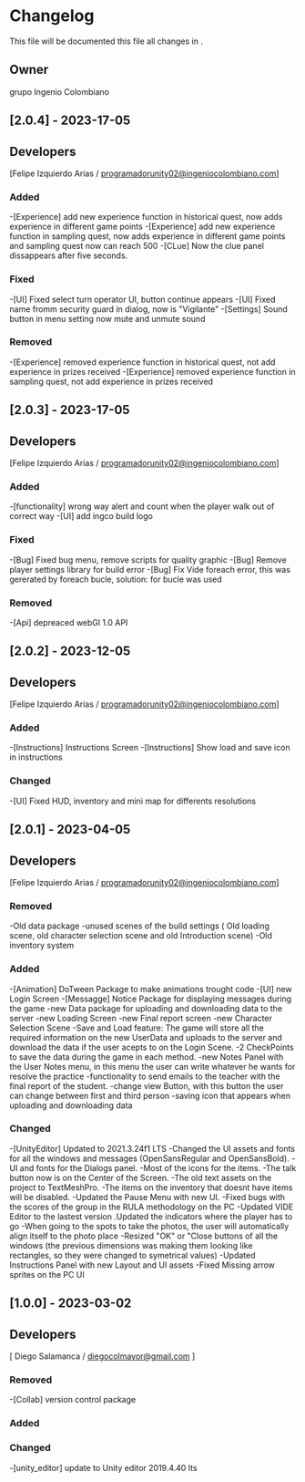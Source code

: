 # Changelog
This file will be documented this file all changes in .

## Owner
grupo Ingenio Colombiano

## [2.0.4] - 2023-17-05

## Developers
[Felipe Izquierdo Arias / programadorunity02@ingeniocolombiano.com]

### Added
-[Experience] add new experience function in historical quest, now adds experience in different game points
-[Experience] add new experience function in sampling quest, now adds experience in different game points and sampling quest now can reach 500 
-[CLue] Now the clue panel dissappears after five seconds.

### Fixed

-[UI] Fixed select turn operator UI, button continue appears 
-[UI] Fixed name fromm security guard in dialog, now is "Vigilante"
-[Settings] Sound button in menu setting now mute and unmute sound

### Removed
-[Experience] removed experience function in historical quest, not add experience in prizes received 
-[Experience] removed experience function in sampling quest,  not add experience in prizes received 

## [2.0.3] - 2023-17-05

## Developers
[Felipe Izquierdo Arias / programadorunity02@ingeniocolombiano.com]

### Added
-[functionality] wrong way alert and  count when the player walk out of correct way 
-[UI] add ingco build logo

### Fixed

-[Bug] Fixed bug menu, remove scripts for quality graphic
-[Bug] Remove player settings library for build error
-[Bug] Fix Vide foreach error, this was gererated by foreach bucle, solution: for bucle was used

### Removed
-[Api] depreaced webGl 1.0 API 



## [2.0.2] - 2023-12-05

## Developers
[Felipe Izquierdo Arias / programadorunity02@ingeniocolombiano.com]

### Added
-[Instructions] Instructions Screen
-[Instructions] Show load and save icon in instructions

### Changed

-[UI] Fixed HUD, inventory and mini map for differents resolutions

## [2.0.1] - 2023-04-05

## Developers
[Felipe Izquierdo Arias / programadorunity02@ingeniocolombiano.com]

### Removed
-Old data package
-unused scenes of the build settings ( Old loading scene, old character selection scene and old Introduction scene)
-Old inventory system

### Added
-[Animation] DoTween Package to make animations trought code
-[UI] new Login Screen 
-[Messagge] Notice Package for displaying messages during the game
-new Data package for uploading and downloading data to the server
-new Loading Screen
-new Final report screen
-new Character Selection Scene
-Save and Load feature: The game will store all the required information on the new UserData and uploads to the server and download the data if the user acepts to on the Login Scene.
-2 CheckPoints to save the data during the game in each method.
-new Notes Panel with the User Notes menu, in this menu the user can write whatever he wants for resolve the practice
-functionality to send emails to the teacher with the final report of the student.
-change view Button, with this button the user can change between first and third person
-saving icon that appears when uploading and downloading data


### Changed
-[UnityEditor] Updated to 2021.3.24f1 LTS
-Changed the UI assets and fonts for all the windows and messages (OpenSansRegular and OpenSansBold).
-UI and fonts for the Dialogs panel.
-Most of the icons for the items.
-The talk button now is on the Center of the Screen.
-The old text assets on the project to TextMeshPro.
-The items on the inventory that doesnt have items will be disabled. 
-Updated the Pause Menu with new UI.
-Fixed bugs with the scores of the group in the RULA methodology on the PC
-Updated VIDE Editor to the lastest version
.Updated the indicators where the player has to go
-When going to the spots to take the photos, the user will automatically align itself to the photo place
-Resized "OK" or "Close buttons of all the windows (the previous dimensions was making them looking like rectangles, so they were changed to symetrical values)
-Updated Instructions Panel with new Layout and UI assets
-Fixed Missing  arrow sprites on the PC UI



## [1.0.0] - 2023-03-02
 ## Developers 
[ Diego Salamanca / diegocolmayor@gmail.com ] 

### Removed

-[Collab] version control package
### Added

### Changed

-[unity_editor] update to Unity editor 2019.4.40 lts






